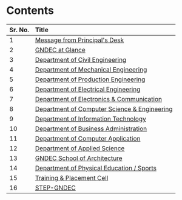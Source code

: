 
# Contents

| Sr. No. | Title                                                            |
|:--------|:-----------------------------------------------------------------|
| 1       | [Message from Principal's Desk](../Principal/Principal.md)       |
| 2       | [GNDEC at Glance](../GNDEC/GNDEC.md)                             |
| 3       | [Department of Civil Engineering](../CE/CE.md)                   |
| 4       | [Department of Mechanical Engineering](../ME/ME.md)              |
| 5       | [Department of Production Engineering ](../PE/PE.md)             |
| 6       | [Department of Electrical Engineering](../EE/EE.md)              |
| 7       | [Department of Electronics & Communication](../ECE/ECE.md)       |
| 8       | [Department of Computer Science & Engineering](../CSE/CSE.md)    |
| 9       | [Department of Information Technology](../IT/IT.md)              |
| 10      | [Department of Business Administration](../MBA/MBA.md)           |
| 11      | [Department of Computer Application](../MCA/mca.md)              |
| 12      | [Department of Applied Science](../AppSci/AS.md)                 |
| 13      | [GNDEC School of Architecture](../SoA/SoA.md)                    |
| 14      | [Department of Physical Education / Sports](../Sports/Sports.md) |
| 15      | [Training & Placement Cell](../T&P/t&p.md)                       |
| 16      | [STEP-GNDEC](../STEP/STEP.md)                                    |

